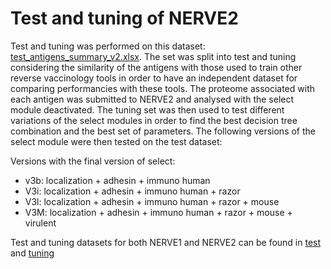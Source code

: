 # Test and tuning of NERVE2

Test and tuning was performed on this dataset: [test_antigens_summary_v2.xlsx](../../database/antigens/test_antigens_summary_v2.xlsx). The set was split into test and tuning considering the similarity of the antigens with those used to train other reverse vaccinology tools in order to have an independent dataset for comparing performancies with these tools.
The proteome associated with each antigen was submitted to NERVE2 and analysed with the select module deactivated.
The tuning set was then used to test different variations of the select modules in order to find the best decision tree combination and the best set of parameters.
The following versions of the select module were then tested on the test dataset:

Versions with the final version of select:
- v3b: localization + adhesin + immuno human
- V3i: localization + adhesin + immuno human + razor
- V3l: localization + adhesin + immuno human + razor + mouse
- V3M: localization + adhesin + immuno human + razor + mouse + virulent

Test and tuning datasets for both NERVE1 and NERVE2 can be found in [test](test/) and [tuning](tuning/)